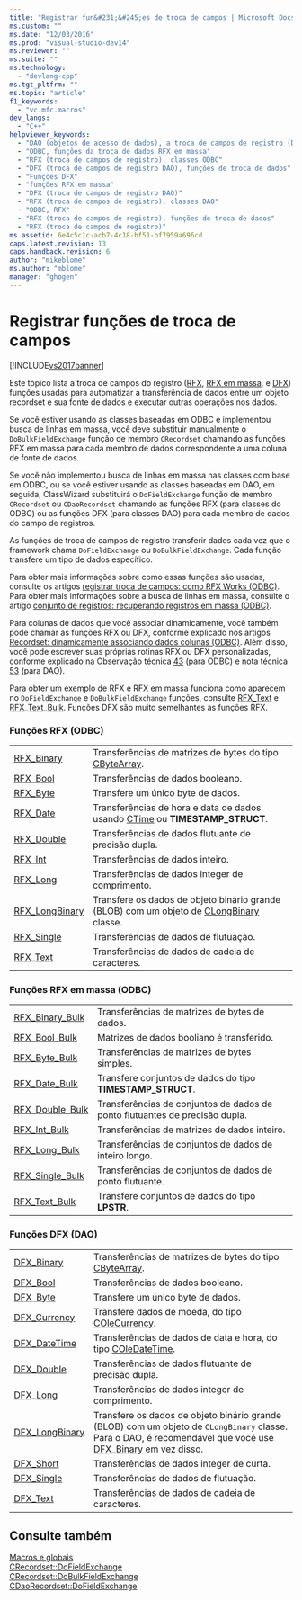 ```yaml
---
title: "Registrar fun&#231;&#245;es de troca de campos | Microsoft Docs"
ms.custom: ""
ms.date: "12/03/2016"
ms.prod: "visual-studio-dev14"
ms.reviewer: ""
ms.suite: ""
ms.technology: 
  - "devlang-cpp"
ms.tgt_pltfrm: ""
ms.topic: "article"
f1_keywords: 
  - "vc.mfc.macros"
dev_langs: 
  - "C++"
helpviewer_keywords: 
  - "DAO (objetos de acesso de dados), a troca de campos de registro (DFX)"
  - "ODBC, funções da troca de dados RFX em massa"
  - "RFX (troca de campos de registro), classes ODBC"
  - "DFX (troca de campos de registro DAO), funções de troca de dados"
  - "Funções DFX"
  - "funções RFX em massa"
  - "DFX (troca de campos de registro DAO)"
  - "RFX (troca de campos de registro), classes DAO"
  - "ODBC, RFX"
  - "RFX (troca de campos de registro), funções de troca de dados"
  - "RFX (troca de campos de registro)"
ms.assetid: 6e4c5c1c-acb7-4c18-bf51-bf7959a696cd
caps.latest.revision: 13
caps.handback.revision: 6
author: "mikeblome"
ms.author: "mblome"
manager: "ghogen"
---
```

# Registrar fun&#231;&#245;es de troca de campos
[!INCLUDE[vs2017banner](../../assembler/inline/includes/vs2017banner.md)]

Este tópico lista a troca de campos do registro \([RFX](#_mfc_rfx_functions_.28.odbc.29), [RFX em massa](#_mfc_bulk_rfx_functions_.28.odbc.29), e [DFX](#_mfc_dfx_functions_.28.dao.29)\) funções usadas para automatizar a transferência de dados entre um objeto recordset e sua fonte de dados e executar outras operações nos dados.  
  
 Se você estiver usando as classes baseadas em ODBC e implementou busca de linhas em massa, você deve substituir manualmente o `DoBulkFieldExchange` função de membro `CRecordset` chamando as funções RFX em massa para cada membro de dados correspondente a uma coluna de fonte de dados.  
  
 Se você não implementou busca de linhas em massa nas classes com base em ODBC, ou se você estiver usando as classes baseadas em DAO, em seguida, ClassWizard substituirá o `DoFieldExchange` função de membro `CRecordset` ou `CDaoRecordset` chamando as funções RFX \(para classes do ODBC\) ou as funções DFX \(para classes DAO\) para cada membro de dados do campo de registros.  
  
 As funções de troca de campos de registro transferir dados cada vez que o framework chama `DoFieldExchange` ou `DoBulkFieldExchange`. Cada função transfere um tipo de dados específico.  
  
 Para obter mais informações sobre como essas funções são usadas, consulte os artigos [registrar troca de campos: como RFX Works \(ODBC\)](../../data/odbc/record-field-exchange-how-rfx-works.md). Para obter mais informações sobre a busca de linhas em massa, consulte o artigo [conjunto de registros: recuperando registros em massa \(ODBC\)](../Topic/Recordset:%20Fetching%20Records%20in%20Bulk%20\(ODBC\).md).  
  
 Para colunas de dados que você associar dinamicamente, você também pode chamar as funções RFX ou DFX, conforme explicado nos artigos [Recordset: dinamicamente associando dados colunas \(ODBC\)](../../data/odbc/recordset-dynamically-binding-data-columns-odbc.md). Além disso, você pode escrever suas próprias rotinas RFX ou DFX personalizadas, conforme explicado na Observação técnica [43](../Topic/TN043:%20RFX%20Routines.md) \(para ODBC\) e nota técnica [53](../../mfc/tn053-custom-dfx-routines-for-dao-database-classes.md) \(para DAO\).  
  
 Para obter um exemplo de RFX e RFX em massa funciona como aparecem no `DoFieldExchange` e `DoBulkFieldExchange` funções, consulte [RFX\_Text](../Topic/RFX_Text.md) e [RFX\_Text\_Bulk](../Topic/RFX_Text_Bulk.md). Funções DFX são muito semelhantes às funções RFX.  
  
### Funções RFX \(ODBC\)  
  
|||  
|-|-|  
|[RFX\_Binary](../Topic/RFX_Binary.md)|Transferências de matrizes de bytes do tipo [CByteArray](../../mfc/reference/cbytearray-class.md).|  
|[RFX\_Bool](../Topic/RFX_Bool.md)|Transferências de dados booleano.|  
|[RFX\_Byte](../Topic/RFX_Byte.md)|Transfere um único byte de dados.|  
|[RFX\_Date](../Topic/RFX_Date.md)|Transferências de hora e data de dados usando [CTime](../Topic/CTime%20Class.md) ou **TIMESTAMP\_STRUCT**.|  
|[RFX\_Double](../Topic/RFX_Double.md)|Transferências de dados flutuante de precisão dupla.|  
|[RFX\_Int](../Topic/RFX_Int.md)|Transferências de dados inteiro.|  
|[RFX\_Long](../Topic/RFX_Long.md)|Transferências de dados integer de comprimento.|  
|[RFX\_LongBinary](../Topic/RFX_LongBinary.md)|Transfere os dados de objeto binário grande \(BLOB\) com um objeto de [CLongBinary](../../mfc/reference/clongbinary-class.md) classe.|  
|[RFX\_Single](../Topic/RFX_Single.md)|Transferências de dados de flutuação.|  
|[RFX\_Text](../Topic/RFX_Text.md)|Transferências de dados de cadeia de caracteres.|  
  
### Funções RFX em massa \(ODBC\)  
  
|||  
|-|-|  
|[RFX\_Binary\_Bulk](../Topic/RFX_Binary_Bulk.md)|Transferências de matrizes de bytes de dados.|  
|[RFX\_Bool\_Bulk](../Topic/RFX_Bool_Bulk.md)|Matrizes de dados booliano é transferido.|  
|[RFX\_Byte\_Bulk](../Topic/RFX_Byte_Bulk.md)|Transferências de matrizes de bytes simples.|  
|[RFX\_Date\_Bulk](../Topic/RFX_Date_Bulk.md)|Transfere conjuntos de dados do tipo **TIMESTAMP\_STRUCT**.|  
|[RFX\_Double\_Bulk](../Topic/RFX_Double_Bulk.md)|Transferências de conjuntos de dados de ponto flutuantes de precisão dupla.|  
|[RFX\_Int\_Bulk](../Topic/RFX_Int_Bulk.md)|Transferências de matrizes de dados inteiro.|  
|[RFX\_Long\_Bulk](../Topic/RFX_Long_Bulk.md)|Transferências de conjuntos de dados de inteiro longo.|  
|[RFX\_Single\_Bulk](../Topic/RFX_Single_Bulk.md)|Transferências de conjuntos de dados de ponto flutuante.|  
|[RFX\_Text\_Bulk](../Topic/RFX_Text_Bulk.md)|Transfere conjuntos de dados do tipo **LPSTR**.|  
  
### Funções DFX \(DAO\)  
  
|||  
|-|-|  
|[DFX\_Binary](../Topic/DFX_Binary.md)|Transferências de matrizes de bytes do tipo [CByteArray](../../mfc/reference/cbytearray-class.md).|  
|[DFX\_Bool](../Topic/DFX_Bool.md)|Transferências de dados booleano.|  
|[DFX\_Byte](../Topic/DFX_Byte.md)|Transfere um único byte de dados.|  
|[DFX\_Currency](../Topic/DFX_Currency.md)|Transfere dados de moeda, do tipo [COleCurrency](../Topic/COleCurrency%20Class.md).|  
|[DFX\_DateTime](../Topic/DFX_DateTime.md)|Transferências de dados de data e hora, do tipo [COleDateTime](../../atl-mfc-shared/reference/coledatetime-class.md).|  
|[DFX\_Double](../Topic/DFX_Double.md)|Transferências de dados flutuante de precisão dupla.|  
|[DFX\_Long](../Topic/DFX_Long.md)|Transferências de dados integer de comprimento.|  
|[DFX\_LongBinary](../Topic/DFX_LongBinary.md)|Transfere os dados de objeto binário grande \(BLOB\) com um objeto de `CLongBinary` classe. Para o DAO, é recomendável que você use [DFX\_Binary](../Topic/DFX_Binary.md) em vez disso.|  
|[DFX\_Short](../Topic/DFX_Short.md)|Transferências de dados integer de curta.|  
|[DFX\_Single](../Topic/DFX_Single.md)|Transferências de dados de flutuação.|  
|[DFX\_Text](../Topic/DFX_Text.md)|Transferências de dados de cadeia de caracteres.|  
  
## Consulte também  
 [Macros e globais](../../mfc/reference/mfc-macros-and-globals.md)   
 [CRecordset::DoFieldExchange](../Topic/CRecordset::DoFieldExchange.md)   
 [CRecordset::DoBulkFieldExchange](../Topic/CRecordset::DoBulkFieldExchange.md)   
 [CDaoRecordset::DoFieldExchange](../Topic/CDaoRecordset::DoFieldExchange.md)